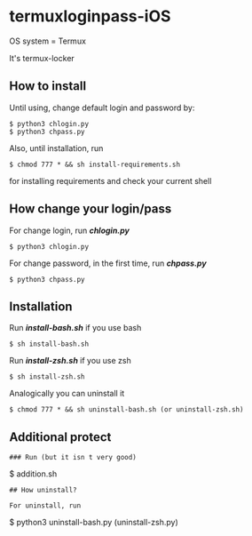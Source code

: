 # termuxloginpass-iOS

OS system = Termux

It's termux-locker

## How to install

Until using, change default login and password by:
```
$ python3 chlogin.py
$ python3 chpass.py
```
Also, until installation, run
```
$ chmod 777 * && sh install-requirements.sh
```
for installing requirements and check your current shell

## How change your login/pass

For change login, run ***chlogin.py***
```
$ python3 chlogin.py
```
For change password, in the first time, run ***chpass.py***
```
$ python3 chpass.py
```

## Installation

Run ***install-bash.sh*** if you use bash
```
$ sh install-bash.sh
```
Run ***install-zsh.sh*** if you use zsh
```
$ sh install-zsh.sh
```
Analogically you can uninstall it
```
$ chmod 777 * && sh uninstall-bash.sh (or uninstall-zsh.sh)
```
## Additional protect

```
### Run (but it isn t very good)
```
$ addition.sh
```
## How uninstall?

For uninstall, run
```
$ python3 uninstall-bash.py (uninstall-zsh.py)
```
